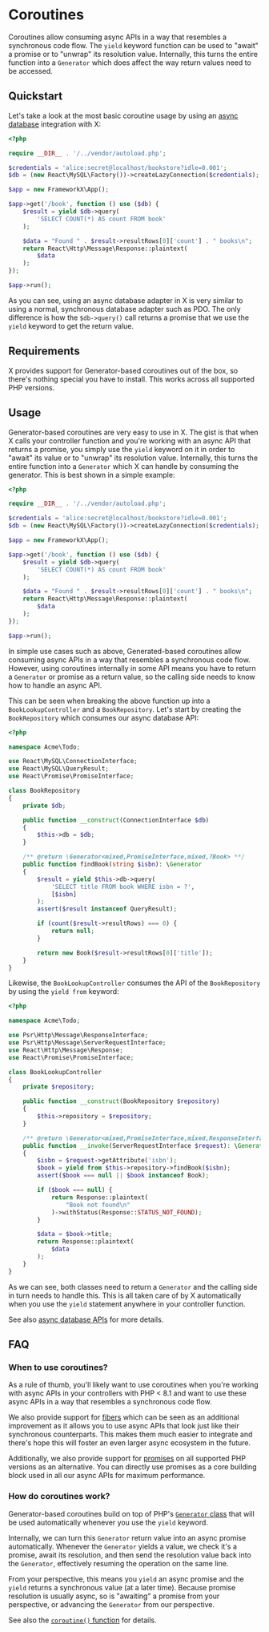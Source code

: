 # Coroutines

Coroutines allow consuming async APIs in a way that resembles a synchronous code
flow. The `yield` keyword function can be used to "await" a promise or to
"unwrap" its resolution value. Internally, this turns the entire function into
a `Generator` which does affect the way return values need to be accessed.

## Quickstart

Let's take a look at the most basic coroutine usage by using an
[async database](../integrations/database.md) integration with X:

```php title="public/index.php"
<?php

require __DIR__ . '/../vendor/autoload.php';

$credentials = 'alice:secret@localhost/bookstore?idle=0.001';
$db = (new React\MySQL\Factory())->createLazyConnection($credentials);

$app = new FrameworkX\App();

$app->get('/book', function () use ($db) {
    $result = yield $db->query(
        'SELECT COUNT(*) AS count FROM book'
    );

    $data = "Found " . $result->resultRows[0]['count'] . " books\n";
    return React\Http\Message\Response::plaintext(
        $data
    );
});

$app->run();
```

As you can see, using an async database adapter in X is very similar to using
a normal, synchronous database adapter such as PDO. The only difference is how
the `$db->query()` call returns a promise that we use the `yield` keyword to get
the return value.

## Requirements

X provides support for Generator-based coroutines out of the box, so there's
nothing special you have to install. This works across all supported PHP
versions.

## Usage

Generator-based coroutines are very easy to use in X. The gist is that when X
calls your controller function and you're working with an async API that returns
a promise, you simply use the `yield` keyword on it in order to "await" its value
or to "unwrap" its resolution value. Internally, this turns the entire function
into a `Generator` which X can handle by consuming the generator. This is best
shown in a simple example:

```php title="public/index.php" hl_lines="11-13"
<?php

require __DIR__ . '/../vendor/autoload.php';

$credentials = 'alice:secret@localhost/bookstore?idle=0.001';
$db = (new React\MySQL\Factory())->createLazyConnection($credentials);

$app = new FrameworkX\App();

$app->get('/book', function () use ($db) {
    $result = yield $db->query(
        'SELECT COUNT(*) AS count FROM book'
    );

    $data = "Found " . $result->resultRows[0]['count'] . " books\n";
    return React\Http\Message\Response::plaintext(
        $data
    );
});

$app->run();
```

In simple use cases such as above, Generated-based coroutines allow consuming
async APIs in a way that resembles a synchronous code flow. However, using
coroutines internally in some API means you have to return a `Generator` or
promise as a return value, so the calling side needs to know how to handle an
async API.

This can be seen when breaking the above function up into a `BookLookupController`
and a `BookRepository`. Let's start by creating the `BookRepository` which consumes
our async database API:

```php title="src/BookRepository.php" hl_lines="18-19 21-25"
<?php

namespace Acme\Todo;

use React\MySQL\ConnectionInterface;
use React\MySQL\QueryResult;
use React\Promise\PromiseInterface;

class BookRepository
{
    private $db;

    public function __construct(ConnectionInterface $db)
    {
        $this->db = $db;
    }

    /** @return \Generator<mixed,PromiseInterface,mixed,?Book> **/
    public function findBook(string $isbn): \Generator
    {
        $result = yield $this->db->query(
            'SELECT title FROM book WHERE isbn = ?',
            [$isbn]
        );
        assert($result instanceof QueryResult);

        if (count($result->resultRows) === 0) {
            return null;
        }

        return new Book($result->resultRows[0]['title']);
    }
}
```

Likewise, the `BookLookupController` consumes the API of the `BookRepository` by using
the `yield from` keyword:

```php title="src/BookLookupController.php" hl_lines="19-20 23-24"
<?php

namespace Acme\Todo;

use Psr\Http\Message\ResponseInterface;
use Psr\Http\Message\ServerRequestInterface;
use React\Http\Message\Response;
use React\Promise\PromiseInterface;

class BookLookupController
{
    private $repository;

    public function __construct(BookRepository $repository)
    {
        $this->repository = $repository;
    }

    /** @return \Generator<mixed,PromiseInterface,mixed,ResponseInterface> **/
    public function __invoke(ServerRequestInterface $request): \Generator
    {
        $isbn = $request->getAttribute('isbn');
        $book = yield from $this->repository->findBook($isbn);
        assert($book === null || $book instanceof Book);

        if ($book === null) {
            return Response::plaintext(
                "Book not found\n"
            )->withStatus(Response::STATUS_NOT_FOUND);
        }

        $data = $book->title;
        return Response::plaintext(
            $data
        );
    }
}
```

As we can see, both classes need to return a `Generator` and the calling side in
turn needs to handle this. This is all taken care of by X automatically when
you use the `yield` statement anywhere in your controller function.

See also [async database APIs](../integrations/database.md#recommended-class-structure)
for more details.

## FAQ

### When to use coroutines?

As a rule of thumb, you'll likely want to use coroutines when you're working with
async APIs in your controllers with PHP < 8.1 and want to use these async APIs
in a way that resembles a synchronous code flow.

We also provide support for [fibers](fibers.md) which can be seen as an
additional improvement as it allows you to use async APIs that look just like
their synchronous counterparts. This makes them much easier to integrate and
there's hope this will foster an even larger async ecosystem in the future.

Additionally, we also provide support for [promises](promises.md) on all supported
PHP versions as an alternative. You can directly use promises as a core building
block used in all our async APIs for maximum performance.

### How do coroutines work?

Generator-based coroutines build on top of PHP's [`Generator` class](https://www.php.net/manual/en/class.generator.php)
that will be used automatically whenever you use the `yield` keyword.

Internally, we can turn this `Generator` return value into an async promise
automatically. Whenever the `Generator` yields a value, we check it's a promise,
await its resolution, and then send the resolution value back into the `Generator`,
effectively resuming the operation on the same line.

From your perspective, this means you `yield` an async promise and the `yield`
returns a synchronous value (at a later time). Because promise resolution is
usually async, so is "awaiting" a promise from your perspective, or advancing
the `Generator` from our perspective.

See also the [`coroutine()` function](https://github.com/reactphp/async#coroutine)
for details.
